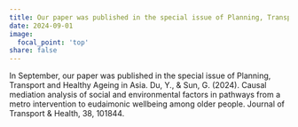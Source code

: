 ```yaml
---
title: Our paper was published in the special issue of Planning, Transport and Healthy Ageing in Asia
date: 2024-09-01
image:
  focal_point: 'top'
share: false
---
```


In September, our paper was published in the special issue of Planning, Transport and Healthy Ageing in Asia. Du, Y., & Sun, G. (2024). Causal mediation analysis of social and environmental factors in pathways from a metro intervention to eudaimonic wellbeing among older people. Journal of Transport & Health, 38, 101844.